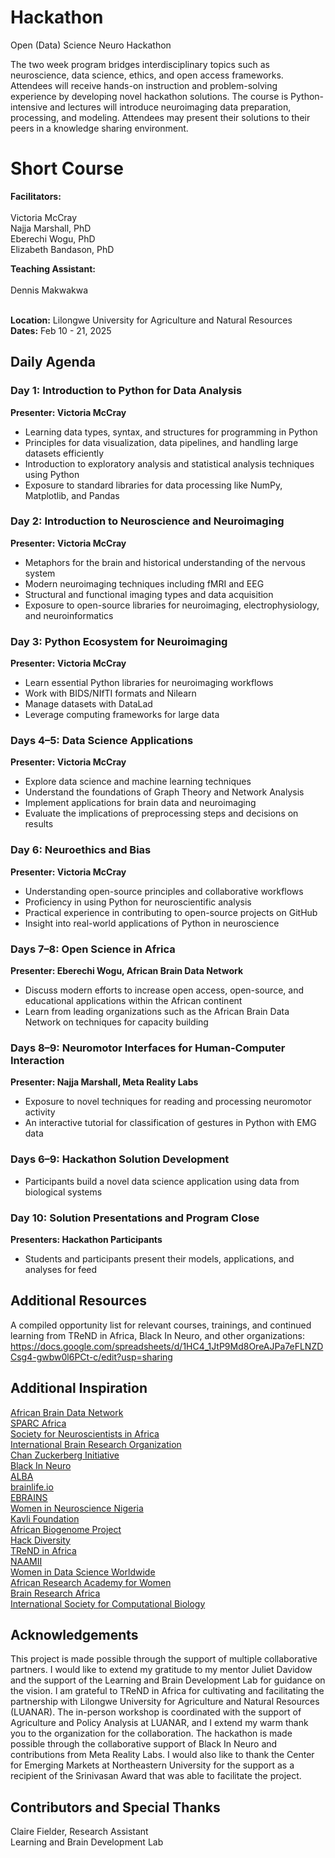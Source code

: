 # Hackathon
Open (Data) Science Neuro Hackathon

The two week program bridges interdisciplinary topics such as neuroscience, data science, ethics, and open access frameworks. Attendees will receive hands-on instruction and problem-solving experience by developing novel hackathon solutions. The course is Python-intensive and lectures will introduce neuroimaging data preparation, processing, and modeling. Attendees may present their solutions to their peers in a knowledge sharing environment.

# Short Course

**Facilitators:**
<br>
<br>Victoria McCray
<br>Najja Marshall, PhD
<br>Eberechi Wogu, PhD
<br>Elizabeth Bandason, PhD

**Teaching Assistant:**
<br>
<br>Dennis Makwakwa

<br>**Location:**
Lilongwe University for Agriculture and Natural Resources
<br>**Dates:**
Feb 10 - 21, 2025

## Daily Agenda  

### Day 1: Introduction to Python for Data Analysis
**Presenter: Victoria McCray**
- Learning data types, syntax, and structures for programming in Python  
- Principles for data visualization, data pipelines, and handling large datasets efficiently  
- Introduction to exploratory analysis and statistical analysis techniques using Python  
- Exposure to standard libraries for data processing like NumPy, Matplotlib, and Pandas  

### Day 2: Introduction to Neuroscience and Neuroimaging
**Presenter: Victoria McCray**
- Metaphors for the brain and historical understanding of the nervous system  
- Modern neuroimaging techniques including fMRI and EEG  
- Structural and functional imaging types and data acquisition  
- Exposure to open-source libraries for neuroimaging, electrophysiology, and neuroinformatics  

### Day 3: Python Ecosystem for Neuroimaging
**Presenter: Victoria McCray**
- Learn essential Python libraries for neuroimaging workflows  
- Work with BIDS/NIfTI formats and Nilearn  
- Manage datasets with DataLad  
- Leverage computing frameworks for large data  

### Days 4–5: Data Science Applications
**Presenter: Victoria McCray**
- Explore data science and machine learning techniques  
- Understand the foundations of Graph Theory and Network Analysis  
- Implement applications for brain data and neuroimaging  
- Evaluate the implications of preprocessing steps and decisions on results  

### Day 6: Neuroethics and Bias
**Presenter: Victoria McCray**
- Understanding open-source principles and collaborative workflows  
- Proficiency in using Python for neuroscientific analysis  
- Practical experience in contributing to open-source projects on GitHub  
- Insight into real-world applications of Python in neuroscience  

### Days 7–8: Open Science in Africa
**Presenter: Eberechi Wogu, African Brain Data Network**
- Discuss modern efforts to increase open access, open-source, and educational applications within the African continent  
- Learn from leading organizations such as the African Brain Data Network on techniques for capacity building  

### Days 8–9: Neuromotor Interfaces for Human-Computer Interaction
**Presenter: Najja Marshall, Meta Reality Labs**
- Exposure to novel techniques for reading and processing neuromotor activity  
- An interactive tutorial for classification of gestures in Python with EMG data  

### Days 6–9: Hackathon Solution Development  
- Participants build a novel data science application using data from biological systems  

### Day 10: Solution Presentations and Program Close
**Presenters: Hackathon Participants**
- Students and participants present their models, applications, and analyses for feed


## Additional Resources

A compiled opportunity list for relevant courses, trainings, and continued learning from TReND in Africa, Black In Neuro, and other organizations: https://docs.google.com/spreadsheets/d/1HC4_1JtP9Md8OreAJPa7eFLNZDCsg4-gwbw0l6PCt-c/edit?usp=sharing

## Additional Inspiration

[African Brain Data Network](https://africanbraindatanetwork.com/)
<br>[SPARC Africa](https://sparcopen.org/people/sparc-africa/)
<br>[Society for Neuroscientists in Africa](https://sonafrica.org/)
<br>[International Brain Research Organization](https://ibro.org/)
<br>[Chan Zuckerberg Initiative](https://chanzuckerberg.com/eoss/)
<br>[Black In Neuro](https://blackinneuro.com/)
<br>[ALBA](https://www.alba.network/)
<br>[brainlife.io](https://brainlife.io/about/)
<br>[EBRAINS](https://www.ebrains.eu/)
<br>[Women in Neuroscience Nigeria](https://www.winng.org.ng/)
<br>[Kavli Foundation](https://www.kavlifoundation.org/)
<br>[African Biogenome Project](https://africanbiogenome.org/)
<br>[Hack Diversity](https://www.hackdiversity.com/)
<br>[TReND in Africa](https://trendinafrica.org/)
<br>[NAAMII](https://www.naamii.org.np/)
<br>[Women in Data Science Worldwide](https://www.widsworldwide.org/)
<br>[African Research Academy for Women](https://www.africanwomenresearchers.org/)
<br>[Brain Research Africa](https://brainafrica.org/)
<br>[International Society for Computational Biology](https://www.iscb.org/)

## Acknowledgements
This project is made possible through the support of multiple collaborative partners. I would like to extend my gratitude to my mentor Juliet Davidow and the support of the Learning and Brain Development Lab for guidance on the vision. I am grateful to TReND in Africa for cultivating and facilitating the partnership with Lilongwe University for Agriculture and Natural Resources (LUANAR). The in-person workshop is coordinated with the support of Agriculture and Policy Analysis at LUANAR, and I extend my warm thank you to the organization for the collaboration. The hackathon is made possible through the collaborative support of Black In Neuro and contributions from Meta Reality Labs. I would also like to thank the Center for Emerging Markets at Northeastern University for the support as a recipient of the Srinivasan Award that was able to facilitate the project.

## Contributors and Special Thanks
Claire Fielder, Research Assistant
<br>Learning and Brain Development Lab
